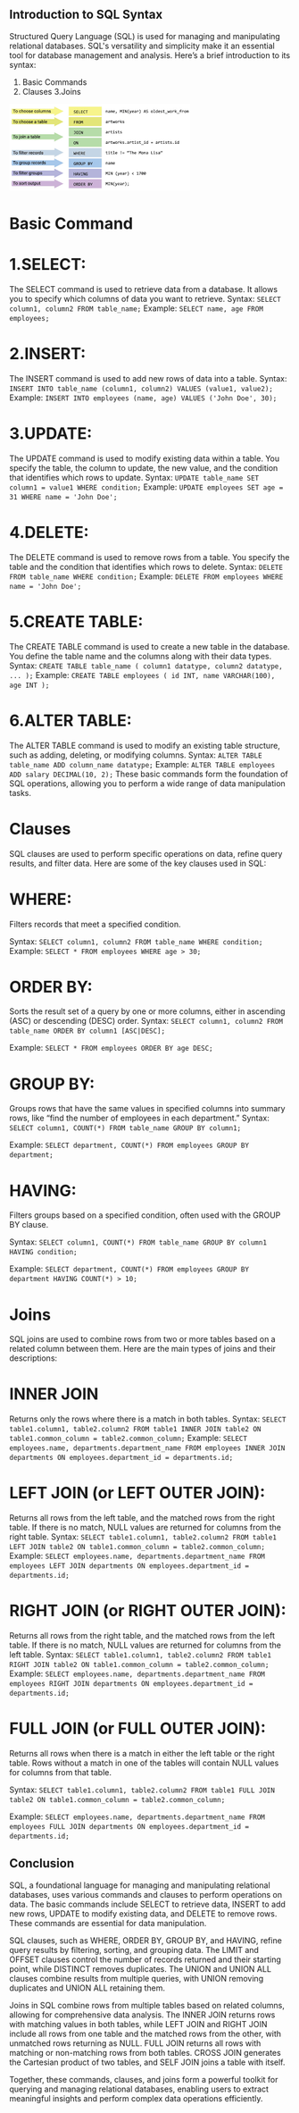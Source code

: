 ## Introduction to SQL Syntax

Structured Query Language (SQL) is used for managing and manipulating relational databases.
SQL's versatility and simplicity make it an essential tool for database management and analysis.
 Here’s a brief introduction to its syntax:
 1. Basic Commands
 2. Clauses
 3.Joins

![SQL Syntax](image.png)

# Basic Command 

# 1.SELECT:
The SELECT command is used to retrieve data from a database. It allows you to specify which columns of data you want to retrieve.
Syntax:
`SELECT column1, column2 FROM table_name;`
Example:
`SELECT name, age FROM employees;`

# 2.INSERT:
The INSERT command is used to add new rows of data into a table.
Syntax:
`INSERT INTO table_name (column1, column2) VALUES (value1, value2);`
Example:
`INSERT INTO employees (name, age) VALUES ('John Doe', 30);`

# 3.UPDATE:
The UPDATE command is used to modify existing data within a table. You specify the table, the column to update, the new value, and the condition that identifies which rows to update.
Syntax:
`UPDATE table_name SET column1 = value1 WHERE condition;`
Example:
`UPDATE employees SET age = 31 WHERE name = 'John Doe';`

# 4.DELETE:
The DELETE command is used to remove rows from a table. You specify the table and the condition that identifies which rows to delete.
Syntax:
`DELETE FROM table_name WHERE condition;`
Example:
`DELETE FROM employees WHERE name = 'John Doe';`

# 5.CREATE TABLE:
The CREATE TABLE command is used to create a new table in the database. You define the table name and the columns along with their data types.
Syntax:
`CREATE TABLE table_name (
  column1 datatype,
  column2 datatype,
  ...
);`
Example:
`CREATE TABLE employees (
  id INT,
  name VARCHAR(100),
  age INT
);`

# 6.ALTER TABLE:
The ALTER TABLE command is used to modify an existing table structure, such as adding, deleting, or modifying columns.
Syntax:
`ALTER TABLE table_name ADD column_name datatype;`
Example:
`ALTER TABLE employees ADD salary DECIMAL(10, 2);`
These basic commands form the foundation of SQL operations, allowing you to perform a wide range of data manipulation tasks.

# Clauses
SQL clauses are used to perform specific operations on data, refine query results, and filter data. Here are some of the key clauses used in SQL:


# WHERE:
Filters records that meet a specified condition.

Syntax:
`SELECT column1, column2 FROM table_name WHERE condition;`
Example:
`SELECT * FROM employees WHERE age > 30;`

# ORDER BY:
Sorts the result set of a query by one or more columns, either in ascending (ASC) or descending (DESC) order.
Syntax:
`SELECT column1, column2 FROM table_name ORDER BY column1 [ASC|DESC];`

Example:
`SELECT * FROM employees ORDER BY age DESC;`

# GROUP BY:
Groups rows that have the same values in specified columns into summary rows, like “find the number of employees in each department.”
Syntax:
`SELECT column1, COUNT(*) FROM table_name GROUP BY column1;`

Example:
`SELECT department, COUNT(*) FROM employees GROUP BY department;`

# HAVING:
Filters groups based on a specified condition, often used with the GROUP BY clause.

Syntax:
`SELECT column1, COUNT(*) FROM table_name GROUP BY column1 HAVING condition;`

Example:
`SELECT department, COUNT(*) FROM employees GROUP BY department HAVING COUNT(*) > 10;`


# Joins
SQL joins are used to combine rows from two or more tables based on a related column between them. Here are the main types of joins and their descriptions:

# INNER JOIN
Returns only the rows where there is a match in both tables.
Syntax:
`SELECT table1.column1, table2.column2
FROM table1
INNER JOIN table2 ON table1.common_column = table2.common_column;`
Example:
`SELECT employees.name, departments.department_name
FROM employees
INNER JOIN departments ON employees.department_id = departments.id;`
# LEFT JOIN (or LEFT OUTER JOIN):
Returns all rows from the left table, and the matched rows from the right table. If there is no match, NULL values are returned for columns from the right table.
Syntax:
`SELECT table1.column1, table2.column2
FROM table1
LEFT JOIN table2 ON table1.common_column = table2.common_column;`
Example:
`SELECT employees.name, departments.department_name
FROM employees
LEFT JOIN departments ON employees.department_id = departments.id;`

# RIGHT JOIN (or RIGHT OUTER JOIN):
Returns all rows from the right table, and the matched rows from the left table. If there is no match, NULL values are returned for columns from the left table.
Syntax:
`SELECT table1.column1, table2.column2
FROM table1
RIGHT JOIN table2 ON table1.common_column = table2.common_column;`
Example:
`SELECT employees.name, departments.department_name
FROM employees
RIGHT JOIN departments ON employees.department_id = departments.id;`

# FULL JOIN (or FULL OUTER JOIN):
Returns all rows when there is a match in either the left table or the right table. Rows without a match in one of the tables will contain NULL values for columns from that table.

Syntax:
`SELECT table1.column1, table2.column2
FROM table1
FULL JOIN table2 ON table1.common_column = table2.common_column;`

Example:
`SELECT employees.name, departments.department_name
FROM employees
FULL JOIN departments ON employees.department_id = departments.id;`

## Conclusion
SQL, a foundational language for managing and manipulating relational databases, uses various commands and clauses to perform operations on data. The basic commands include SELECT to retrieve data, INSERT to add new rows, UPDATE to modify existing data, and DELETE to remove rows. These commands are essential for data manipulation.

SQL clauses, such as WHERE, ORDER BY, GROUP BY, and HAVING, refine query results by filtering, sorting, and grouping data. The LIMIT and OFFSET clauses control the number of records returned and their starting point, while DISTINCT removes duplicates. The UNION and UNION ALL clauses combine results from multiple queries, with UNION removing duplicates and UNION ALL retaining them.

Joins in SQL combine rows from multiple tables based on related columns, allowing for comprehensive data analysis. The INNER JOIN returns rows with matching values in both tables, while LEFT JOIN and RIGHT JOIN include all rows from one table and the matched rows from the other, with unmatched rows returning as NULL. FULL JOIN returns all rows with matching or non-matching rows from both tables. CROSS JOIN generates the Cartesian product of two tables, and SELF JOIN joins a table with itself.

Together, these commands, clauses, and joins form a powerful toolkit for querying and managing relational databases, enabling users to extract meaningful insights and perform complex data operations efficiently.